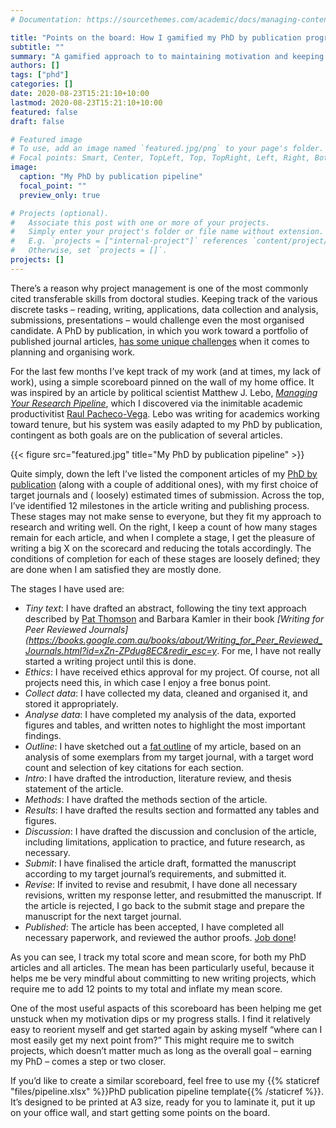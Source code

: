 ```yaml
---
# Documentation: https://sourcethemes.com/academic/docs/managing-content/

title: "Points on the board: How I gamified my PhD by publication progress"
subtitle: ""
summary: "A gamified approach to to maintaining motivation and keeping track of my progress toward a PhD by publication"
authors: []
tags: ["phd"]
categories: []
date: 2020-08-23T15:21:10+10:00
lastmod: 2020-08-23T15:21:10+10:00
featured: false
draft: false

# Featured image
# To use, add an image named `featured.jpg/png` to your page's folder.
# Focal points: Smart, Center, TopLeft, Top, TopRight, Left, Right, BottomLeft, Bottom, BottomRight.
image:
  caption: "My PhD by publication pipeline"
  focal_point: ""
  preview_only: true

# Projects (optional).
#   Associate this post with one or more of your projects.
#   Simply enter your project's folder or file name without extension.
#   E.g. `projects = ["internal-project"]` references `content/project/deep-learning/index.md`.
#   Otherwise, set `projects = []`.
projects: []
---
```

There’s a reason why project management is one of the most commonly cited transferable skills from doctoral studies. 
Keeping track of the various discrete tasks – reading, writing, applications, data collection and analysis, submissions, presentations – would challenge even the most organised candidate. 
A PhD by publication, in which you work toward a portfolio of published journal articles, [has some unique challenges](https://www.youtube.com/watch?v=LFKY7hyyXjY&list=PLpBrZuKCHAuP6Mnt3tnAK31LkjF5NX_v2) when it comes to planning and organising work. 

For the last few months I’ve kept track of my work (and at times, my lack of work), using a simple scoreboard pinned on the wall of my home office. 
It was inspired by an article by political scientist Matthew J. Lebo, [_Managing Your Research Pipeline_](http://dx.doi.org/10.1017%2FS1049096516000160), which I discovered via the inimitable academic productivitist  [Raul Pacheco-Vega](https://twitter.com/raulpacheco). 
Lebo was writing for academics working toward tenure, but his system was easily adapted to my PhD by publication, contingent as both goals are on the publication of several articles. 

{{< figure src="featured.jpg" title="My PhD by publication pipeline" >}}

Quite simply, down the left I’ve listed the component articles of my [PhD by publication](https://mojohealy.com/#publications) (along with a couple of additional ones), with my first choice of target journals and ( loosely) estimated times of submission. 
Across the top, I’ve identified 12 milestones in the article writing and publishing process. 
These stages may not make sense to everyone, but they fit my approach to research and writing well. 
On the right, I keep a count of how many stages remain for each article, and when I complete a stage, I get the pleasure of writing a big X on the scorecard and reducing the totals accordingly. 
The conditions of completion for each of these stages are loosely defined; they are done when I am satisfied they are mostly done.

The stages I have used are: 
* _Tiny text_: I have drafted an abstract, following the tiny text approach described by [Pat Thomson](https://patthomson.net/) and Barbara Kamler in their book _[Writing for Peer Reviewed Journals](https://books.google.com.au/books/about/Writing_for_Peer_Reviewed_Journals.html?id=xZn-ZPdug8EC&redir_esc=y_. For me, I have not really started a writing project until this is done. 
* _Ethics_: I have received ethics approval for my project. Of course, not all projects need this, in which case I enjoy a free bonus point. 
* _Collect data_: I have collected my data, cleaned and organised it, and stored it appropriately. 
* _Analyse data_: I have completed my analysis of the data, exported figures and tables, and written notes to highlight the most important findings. 
* _Outline_: I have sketched out a [fat outline](https://withoutbullshit.com/blog/fat-outline) of my article, based on an analysis of some exemplars from my target journal, with a target word count and selection of key citations for each section. 
* _Intro_: I have drafted the introduction, literature review, and thesis statement of the article. 
* _Methods_: I have drafted the methods section of the article. 
* _Results_: I have drafted the results section and formatted any tables and figures. 
* _Discussion_: I have drafted the discussion and conclusion of the article, including limitations, application to practice, and future research, as necessary. 
* _Submit_: I have finalised the article draft, formatted the manuscript according to my target journal’s requirements, and submitted it. 
* _Revise_: If invited to revise and resubmit, I have done all necessary revisions, written my response letter, and resubmitted the manuscript. If the article is rejected, I go back to the submit stage and prepare the manuscript for the next target journal. 
* _Published_: The article has been accepted, I have completed all necessary paperwork, and reviewed the author proofs. [Job done](https://www.linkedin.com/pulse/why-dont-graduate-employability-career-development-talk-michael-healy/)!

As you can see, I track my total score and mean score, for both my PhD articles and all articles. 
The mean has been particularly useful, because it helps me be very mindful about committing to new writing projects, which require me to add 12 points to my total and inflate my mean score. 

One of the most useful aspacts of this scoreboard has been helping me get unstuck when my motivation dips or my progress stalls. 
I find it relatively easy to reorient myself and get started again by asking myself “where can I most easily get my next point from?”
This might require me to switch projects, which doesn’t matter much as long as the overall goal – earning my PhD – comes a step or two closer. 

If you’d like to create a similar scoreboard, feel free to use my {{% staticref "files/pipeline.xlsx" %}}PhD publication pipeline template{{% /staticref %}}. 
It’s designed to be printed at A3 size, ready for you to laminate it, put it up on your office wall, and start getting some points on the board. 


<div id="commento"></div>
<script defer
  src="https://cdn.commento.io/js/commento.js">
</script>

